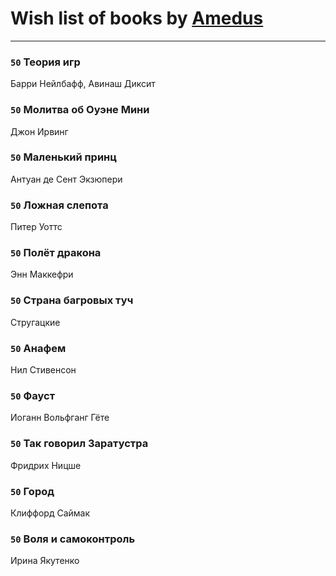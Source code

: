 # Wish list of books by [Amedus](https://plus.google.com/u/0/110264801141878066061/)
---

### `50` Теория игр
Барри Нейлбафф, Авинаш Диксит

### `50` Молитва об Оуэне Мини
Джон Ирвинг

### `50` Маленький принц
Антуан де Сент Экзюпери

### `50` Ложная слепота
Питер Уоттс

### `50` Полёт дракона
Энн Маккефри

### `50` Страна багровых туч
Стругацкие

### `50` Анафем
Нил Стивенсон

### `50` Фауст
Иоганн Вольфганг Гёте

### `50` Так говорил Заратустра
Фридрих Ницше

### `50` Город
Клиффорд Саймак

### `50` Воля и самоконтроль
Ирина Якутенко

